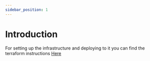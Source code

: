 ```yaml
---
sidebar_position: 1
---
```


# Introduction

For setting up the infrastructure and deploying to it you can find the terraform instructions [Here](/docs/guides/infrastructure/intro)
